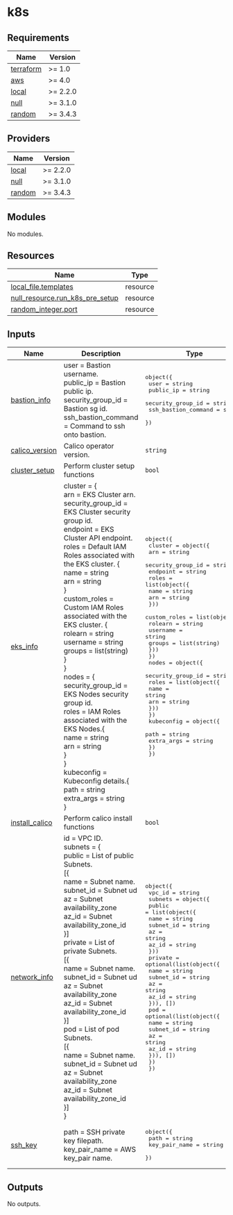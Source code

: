 # k8s

<!-- BEGINNING OF PRE-COMMIT-TERRAFORM DOCS HOOK -->
## Requirements

| Name | Version |
|------|---------|
| <a name="requirement_terraform"></a> [terraform](#requirement\_terraform) | >= 1.0 |
| <a name="requirement_aws"></a> [aws](#requirement\_aws) | >= 4.0 |
| <a name="requirement_local"></a> [local](#requirement\_local) | >= 2.2.0 |
| <a name="requirement_null"></a> [null](#requirement\_null) | >= 3.1.0 |
| <a name="requirement_random"></a> [random](#requirement\_random) | >= 3.4.3 |

## Providers

| Name | Version |
|------|---------|
| <a name="provider_local"></a> [local](#provider\_local) | >= 2.2.0 |
| <a name="provider_null"></a> [null](#provider\_null) | >= 3.1.0 |
| <a name="provider_random"></a> [random](#provider\_random) | >= 3.4.3 |

## Modules

No modules.

## Resources

| Name | Type |
|------|------|
| [local_file.templates](https://registry.terraform.io/providers/hashicorp/local/latest/docs/resources/file) | resource |
| [null_resource.run_k8s_pre_setup](https://registry.terraform.io/providers/hashicorp/null/latest/docs/resources/resource) | resource |
| [random_integer.port](https://registry.terraform.io/providers/hashicorp/random/latest/docs/resources/integer) | resource |

## Inputs

| Name | Description | Type | Default | Required |
|------|-------------|------|---------|:--------:|
| <a name="input_bastion_info"></a> [bastion\_info](#input\_bastion\_info) | user                = Bastion username.<br>    public\_ip           = Bastion public ip.<br>    security\_group\_id   = Bastion sg id.<br>    ssh\_bastion\_command = Command to ssh onto bastion. | <pre>object({<br>    user                = string<br>    public_ip           = string<br>    security_group_id   = string<br>    ssh_bastion_command = string<br>  })</pre> | n/a | yes |
| <a name="input_calico_version"></a> [calico\_version](#input\_calico\_version) | Calico operator version. | `string` | `"v3.25.0"` | no |
| <a name="input_cluster_setup"></a> [cluster\_setup](#input\_cluster\_setup) | Perform cluster setup functions | `bool` | `false` | no |
| <a name="input_eks_info"></a> [eks\_info](#input\_eks\_info) | cluster = {<br>      arn               = EKS Cluster arn.<br>      security\_group\_id = EKS Cluster security group id.<br>      endpoint          = EKS Cluster API endpoint.<br>      roles             = Default IAM Roles associated with the EKS cluster. {<br>        name = string<br>        arn = string<br>      }<br>      custom\_roles      = Custom IAM Roles associated with the EKS cluster. {<br>        rolearn  = string<br>        username = string<br>        groups   = list(string)<br>      }<br>    }<br>    nodes = {<br>      security\_group\_id = EKS Nodes security group id.<br>      roles = IAM Roles associated with the EKS Nodes.{<br>        name = string<br>        arn  = string<br>      }<br>    }<br>    kubeconfig = Kubeconfig details.{<br>      path       = string<br>      extra\_args = string<br>    } | <pre>object({<br>    cluster = object({<br>      arn               = string<br>      security_group_id = string<br>      endpoint          = string<br>      roles = list(object({<br>        name = string<br>        arn  = string<br>      }))<br>      custom_roles = list(object({<br>        rolearn  = string<br>        username = string<br>        groups   = list(string)<br>      }))<br>    })<br>    nodes = object({<br>      security_group_id = string<br>      roles = list(object({<br>        name = string<br>        arn  = string<br>      }))<br>    })<br>    kubeconfig = object({<br>      path       = string<br>      extra_args = string<br>    })<br>  })</pre> | n/a | yes |
| <a name="input_install_calico"></a> [install\_calico](#input\_install\_calico) | Perform calico install functions | `bool` | `false` | no |
| <a name="input_network_info"></a> [network\_info](#input\_network\_info) | id = VPC ID.<br>    subnets = {<br>      public = List of public Subnets.<br>      [{<br>        name = Subnet name.<br>        subnet\_id = Subnet ud<br>        az = Subnet availability\_zone<br>        az\_id = Subnet availability\_zone\_id<br>      }]<br>      private = List of private Subnets.<br>      [{<br>        name = Subnet name.<br>        subnet\_id = Subnet ud<br>        az = Subnet availability\_zone<br>        az\_id = Subnet availability\_zone\_id<br>      }]<br>      pod = List of pod Subnets.<br>      [{<br>        name = Subnet name.<br>        subnet\_id = Subnet ud<br>        az = Subnet availability\_zone<br>        az\_id = Subnet availability\_zone\_id<br>      }]<br>    } | <pre>object({<br>    vpc_id = string<br>    subnets = object({<br>      public = list(object({<br>        name      = string<br>        subnet_id = string<br>        az        = string<br>        az_id     = string<br>      }))<br>      private = optional(list(object({<br>        name      = string<br>        subnet_id = string<br>        az        = string<br>        az_id     = string<br>      })), [])<br>      pod = optional(list(object({<br>        name      = string<br>        subnet_id = string<br>        az        = string<br>        az_id     = string<br>      })), [])<br>    })<br>  })</pre> | n/a | yes |
| <a name="input_ssh_key"></a> [ssh\_key](#input\_ssh\_key) | path          = SSH private key filepath.<br>    key\_pair\_name = AWS key\_pair name. | <pre>object({<br>    path          = string<br>    key_pair_name = string<br>  })</pre> | n/a | yes |

## Outputs

No outputs.
<!-- END OF PRE-COMMIT-TERRAFORM DOCS HOOK -->
